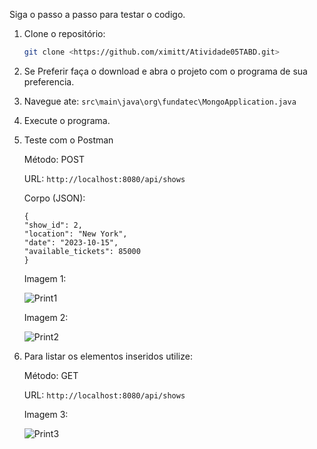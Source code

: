 Siga o passo a passo para testar o codigo.

1. Clone o repositório:
    ```bash
    git clone <https://github.com/ximitt/Atividade05TABD.git>
    ```
2. Se Preferir faça o download e abra o projeto com o programa de sua preferencia.
3. Navegue ate:
```src\main\java\org\fundatec\MongoApplication.java ```
4. Execute o programa.
5. Teste com o Postman

   Método: POST

   URL: ```http://localhost:8080/api/shows```
   
    Corpo (JSON):
    ```
   {
   "show_id": 2,
   "location": "New York",
   "date": "2023-10-15",
   "available_tickets": 85000
   } 
    ```
   Imagem 1:

   ![Print1](imagens/Inserir1.PNG)

   Imagem 2:

   ![Print2](imagens/Inserir2.PNG)

6. Para listar os elementos inseridos utilize:

   Método: GET

   URL: ```http://localhost:8080/api/shows```

   Imagem 3:

   ![Print3](imagens/Listar.PNG)
